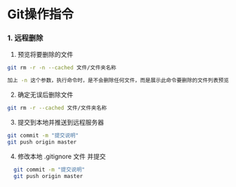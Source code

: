 # Git操作指令

### 1. 远程删除

1. 预览将要删除的文件

```sh
git rm -r -n --cached 文件/文件夹名称 

加上 -n 这个参数，执行命令时，是不会删除任何文件，而是展示此命令要删除的文件列表预览。
```

2. 确定无误后删除文件

```sh
git rm -r --cached 文件/文件夹名称
```

3. 提交到本地并推送到远程服务器

```sh
git commit -m "提交说明"
git push origin master
```

4. 修改本地 .gitignore 文件 并提交

```bash
  git commit -m "提交说明"
  git push origin master
```